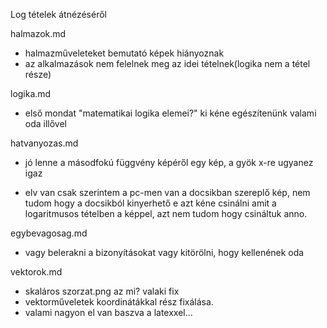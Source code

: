 Log tételek átnézéséről

halmazok.md
- halmazműveleteket bemutató képek hiányoznak
- az alkalmazások nem felelnek meg az idei tételnek(logika nem a tétel része)

logika.md
- első mondat "matematikai logika elemei?" ki kéne egészítenünk valami oda illővel

hatvanyozas.md
- jó lenne a másodfokú függvény képéről egy kép, a gyök x-re ugyanez igaz
 + elv van csak szerintem a pc-men van a docsikban szereplő kép, nem tudom hogy a docsikból kinyerhető e
 azt kéne csinálni amit a logaritmusos tételben a képpel, azt nem tudom hogy csináltuk anno.

egybevagosag.md
- vagy belerakni a bizonyításokat vagy kitörölni, hogy kellenének oda

vektorok.md
- skaláros szorzat.png az mi? valaki fix
- vektorműveletek koordinátákkal rész fixálása.
- valami nagyon el van baszva a latexxel...
